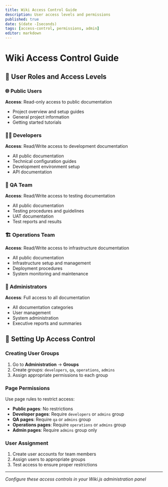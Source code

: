 ```yaml
---
title: Wiki Access Control Guide
description: User access levels and permissions
published: true
date: $(date -Iseconds)
tags: [access-control, permissions, admin]
editor: markdown
---
```


# Wiki Access Control Guide

## 👥 User Roles and Access Levels

### 🌐 Public Users
**Access**: Read-only access to public documentation
- Project overview and setup guides
- General project information
- Getting started tutorials

### 👨‍💻 Developers
**Access**: Read/Write access to development documentation
- All public documentation
- Technical configuration guides
- Development environment setup
- API documentation

### 🧪 QA Team
**Access**: Read/Write access to testing documentation
- All public documentation
- Testing procedures and guidelines
- UAT documentation
- Test reports and results

### 🏗 Operations Team
**Access**: Read/Write access to infrastructure documentation
- All public documentation
- Infrastructure setup and management
- Deployment procedures
- System monitoring and maintenance

### 👑 Administrators
**Access**: Full access to all documentation
- All documentation categories
- User management
- System administration
- Executive reports and summaries

## 🔐 Setting Up Access Control

### Creating User Groups
1. Go to **Administration** → **Groups**
2. Create groups: `developers`, `qa`, `operations`, `admins`
3. Assign appropriate permissions to each group

### Page Permissions
Use page rules to restrict access:
- **Public pages**: No restrictions
- **Developer pages**: Require `developers` or `admins` group
- **QA pages**: Require `qa` or `admins` group  
- **Operations pages**: Require `operations` or `admins` group
- **Admin pages**: Require `admins` group only

### User Assignment
1. Create user accounts for team members
2. Assign users to appropriate groups
3. Test access to ensure proper restrictions

---
*Configure these access controls in your Wiki.js administration panel*

